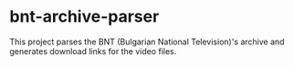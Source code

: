 # bnt-archive-parser
This project parses the BNT (Bulgarian National Television)'s archive and generates download links for the video files.
